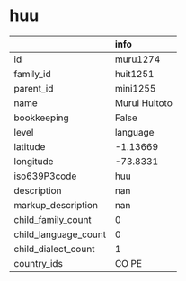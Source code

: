 # huu
|                      | info          |
|:---------------------|:--------------|
| id                   | muru1274      |
| family_id            | huit1251      |
| parent_id            | mini1255      |
| name                 | Murui Huitoto |
| bookkeeping          | False         |
| level                | language      |
| latitude             | -1.13669      |
| longitude            | -73.8331      |
| iso639P3code         | huu           |
| description          | nan           |
| markup_description   | nan           |
| child_family_count   | 0             |
| child_language_count | 0             |
| child_dialect_count  | 1             |
| country_ids          | CO PE         |
